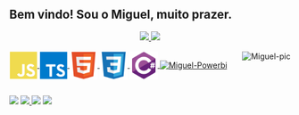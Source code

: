 ## Bem vindo! Sou o Miguel, muito prazer.

<div align="center">
  <a href="https://github.com/MiguelAzevedo50">
  <img height="150em" src="https://github-readme-stats.vercel.app/api?username=MiguelAzevedo50&show_icons=true&theme=tokyonight&include_all_commits=true&count_private=true"/>
  <img height="150em" src="https://github-readme-stats.vercel.app/api/top-langs/?username=MiguelAzevedo50&layout=compact&langs_count=7&theme=tokyonight"/>
</div>

  
  <div style="display: inline_block"><br>
  <img align="center" alt="Miguel-Js" height="50" width="50" src="https://raw.githubusercontent.com/devicons/devicon/master/icons/javascript/javascript-plain.svg">
  <img align="center" alt="Miguel-Ts" height="50" width="50" src="https://raw.githubusercontent.com/devicons/devicon/master/icons/typescript/typescript-plain.svg">
  <img align="center" alt="Miguel-HTML" height="50" width="50" src="https://raw.githubusercontent.com/devicons/devicon/master/icons/html5/html5-original.svg">
  <img align="center" alt="Miguel-CSS" height="50" width="50" src="https://raw.githubusercontent.com/devicons/devicon/master/icons/css3/css3-original.svg">
  <img align="center" alt="Miguel-Csharp" height="50" width="50" src="https://raw.githubusercontent.com/devicons/devicon/master/icons/csharp/csharp-original.svg">
  <img align="center" alt="Miguel-Powerbi" height="45" width="" src="https://icon-library.com/images/power-bi-icon/power-bi-icon-7.jpg">
  <img align="right" alt="Miguel-pic" height="130" src="https://cdn.dribbble.com/users/219482/screenshots/14676444/media/28fa0b64b0454de0d0664e364e4f95fc.gif?width=500&height=500">
</div>

  ##
<div> 
  <a href="https://www.instagram.com/migueru.t/" target="_blank"><img src="https://img.shields.io/badge/-Instagram-%23E4405F?style=for-the-badge&logo=instagram&logoColor=white" target="_blank"></a>
 	<a href="https://www.twitch.tv/migueru_" target="_blank"><img src="https://img.shields.io/badge/Twitch-9146FF?style=for-the-badge&logo=twitch&logoColor=white" target="_blank">
  <a href = "mailto:miguel.azevedo.t@hotmail.com"><img src="https://img.shields.io/badge/Gmail-D14836?style=for-the-badge&logo=gmail&logoColor=white"></a>
  <a href="https://www.linkedin.com/in/miguel-azevedo-teodoro-759a61205/" target="_blank"><img src="https://img.shields.io/badge/-LinkedIn-%230077B5?style=for-the-badge&logo=linkedin&logoColor=white" target="_blank"></a> 
</div>
